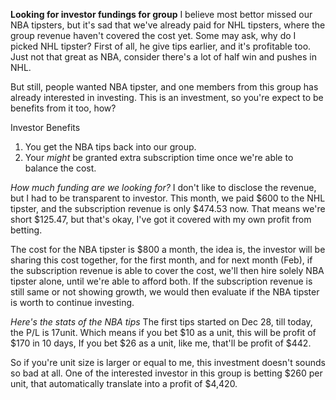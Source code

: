**Looking for investor fundings for group**
I believe most bettor missed our NBA tipsters, but it's sad that we've already paid for NHL tipsters, where the group revenue haven't covered the cost yet.
Some may ask, why do I picked NHL tipster? First of all, he give tips earlier, and it's profitable too. Just not that great as NBA, consider there's a lot of half win and pushes in NHL.

But still, people wanted NBA tipster, and one members from this group has already interested in investing.
This is an investment, so you're expect to be benefits from it too, how?

Investor Benefits
1. You get the NBA tips back into our group.
2. Your *might* be granted extra subscription time once we're able to balance the cost.

*How much funding are we looking for?*
I don't like to disclose the revenue, but I had to be transparent to investor.
This month, we paid $600 to the NHL tipster, and the subscription revenue is only $474.53 now.
That means we're short $125.47, but that's okay, I've got it covered with my own profit from betting.

The cost for the NBA tipster is $800 a month, the idea is, the investor will be sharing this cost together,
for the first month, and for next month (Feb), if the subscription revenue is able to cover the cost,
we'll then hire solely NBA tipster alone, until we're able to afford both.
If the subscription revenue is still same or not showing growth, we would then evaluate if the NBA tipster is worth to continue investing.


*Here's the stats of the NBA tips*
The first tips started on Dec 28, till today, the P/L is 17unit.
Which means if you bet $10 as a unit, this will be profit of $170 in 10 days,
If you bet $26 as a unit, like me, that'll be profit of $442.

So if you're unit size is larger or equal to me, this investment doesn't sounds so bad at all.
One of the interested investor in this group is betting $260 per unit, that automatically translate into a profit of $4,420.
